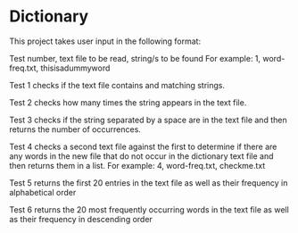 # Dictionary

This project takes user input in the following format:

Test number, text file to be read, string/s to be found
For example:
1, word-freq.txt, thisisadummyword

Test 1 checks if the text file contains and matching strings.

Test 2 checks how many times the string appears in the text file.

Test 3 checks if the string separated by a space are in the text file and then returns the number of occurrences.

Test 4 checks a second text file against the first to determine if there are any words in the new file that do not occur in the dictionary text file
and then returns them in a list.
For example:
4, word-freq.txt, checkme.txt

Test 5 returns the first 20 entries in the text file as well as their frequency in alphabetical order

Test 6 returns the 20 most frequently occurring words in the text file as well as their frequency in descending order

